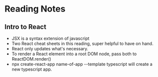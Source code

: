 # Reading Notes
## Intro to React

* JSX is a syntax extension of javascript
* Two React cheat sheets in this reading, super helpful to have on hand. 
* React only updates what's necessary. 
* To render a React element into a root DOM node, pass both to ReactDOM.render()
* npx create-react-app name-of-app --template typescript will create a new typescript app.